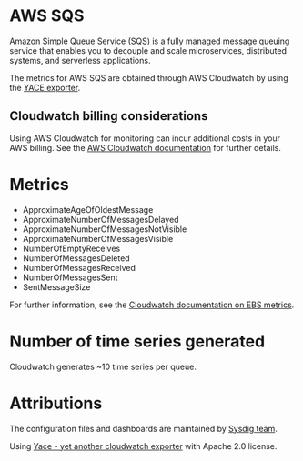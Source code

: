 # AWS SQS
Amazon Simple Queue Service (SQS) is a fully managed message queuing service that enables you to decouple and scale microservices, distributed systems, and serverless applications.

The metrics for AWS SQS are obtained through AWS Cloudwatch by using the [YACE exporter](https://github.com/ivx/yet-another-cloudwatch-exporter).

## Cloudwatch billing considerations
Using AWS Cloudwatch for monitoring can incur additional costs in your AWS billing.
See the [AWS Cloudwatch documentation](https://docs.aws.amazon.com/AmazonCloudWatch/latest/monitoring/cloudwatch_limits.html) for further details.

# Metrics
- ApproximateAgeOfOldestMessage
- ApproximateNumberOfMessagesDelayed
- ApproximateNumberOfMessagesNotVisible
- ApproximateNumberOfMessagesVisible
- NumberOfEmptyReceives
- NumberOfMessagesDeleted
- NumberOfMessagesReceived
- NumberOfMessagesSent
- SentMessageSize

For further information, see the [Cloudwatch documentation on EBS metrics](https://docs.aws.amazon.com/AWSSimpleQueueService/latest/SQSDeveloperGuide/sqs-available-cloudwatch-metrics.html).

# Number of time series generated
Cloudwatch generates ~10 time series per queue.

# Attributions
The configuration files and dashboards are maintained by [Sysdig team](https://sysdig.com/).

Using [Yace - yet another cloudwatch exporter](https://github.com/ivx/yet-another-cloudwatch-exporter) with Apache 2.0 license.